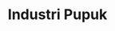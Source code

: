 ---
id: 33
title : Industri Pupuk
linkurl: https://kutt.it/kqV1ih
fitur: aspekpajak
category: aspekpajak
createdTime : 31/07/2019
modifiedTime : 26/12/2019
topik: Versi Lengkap
description: industri & distribusi pupuk
---